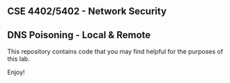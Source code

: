 ## CSE 4402/5402 - Network Security
## DNS Poisoning - Local & Remote

This repository contains code that you may find helpful for the purposes of this lab.

Enjoy!
